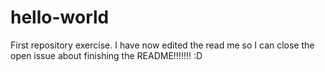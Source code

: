 # hello-world
First repository exercise.
I have now edited the read me so I can close the open issue about finishing the README!!!!!!! :D
